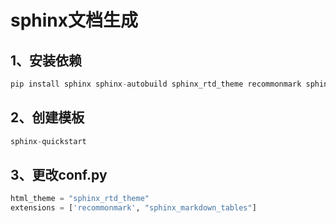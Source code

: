 # sphinx文档生成

## 1、安装依赖
```python
pip install sphinx sphinx-autobuild sphinx_rtd_theme recommonmark sphinx-markdown-tables
```
## 2、创建模板
```python
sphinx-quickstart
```

## 3、更改conf.py
```python
html_theme = "sphinx_rtd_theme"
extensions = ['recommonmark', "sphinx_markdown_tables"]
```